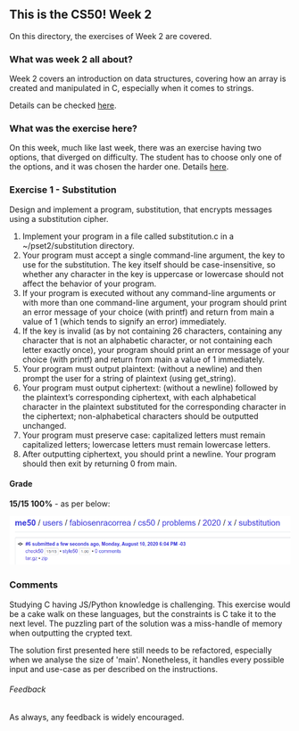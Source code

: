 ## This is the CS50! Week 2

On this directory, the exercises of Week 2 are covered.

### What was week 2 all about?

Week 2 covers an introduction on data structures, covering how an array is created and manipulated in C, especially when it comes to strings.

Details can be checked [here](https://cs50.harvard.edu/x/2020/weeks/2/).

### What was the exercise here?

On this week, much like last week, there was an exercise having two options, that diverged on difficulty. The student has to choose only one of the options, and it was chosen the harder one. Details [here](https://cs50.harvard.edu/x/2020/psets/2/).

### Exercise 1 - Substitution

Design and implement a program, substitution, that encrypts messages using a substitution cipher.

1. Implement your program in a file called substitution.c in a ~/pset2/substitution directory.
2. Your program must accept a single command-line argument, the key to use for the substitution. The key itself should be case-insensitive, so whether any character in the key is uppercase or lowercase should not affect the behavior of your program.
3. If your program is executed without any command-line arguments or with more than one command-line argument, your program should print an error message of your choice (with printf) and return from main a value of 1 (which tends to signify an error) immediately.
4. If the key is invalid (as by not containing 26 characters, containing any character that is not an alphabetic character, or not containing each letter exactly once), your program should print an error message of your choice (with printf) and return from main a value of 1 immediately.
5. Your program must output plaintext: (without a newline) and then prompt the user for a string of plaintext (using get_string).
6. Your program must output ciphertext: (without a newline) followed by the plaintext’s corresponding ciphertext, with each alphabetical character in the plaintext substituted for the corresponding character in the ciphertext; non-alphabetical characters should be outputted unchanged.
7. Your program must preserve case: capitalized letters must remain capitalized letters; lowercase letters must remain lowercase letters.
8. After outputting ciphertext, you should print a newline. Your program should then exit by returning 0 from main.

#### Grade

**15/15 100%** - as per below:

![credit grade](/Week_2_Arrays/arrayExs.png)

### Comments

Studying C having JS/Python knowledge is challenging. This exercise would be a cake walk on these languages, but the constraints is C take it to the next level. The puzzling part of the solution was a miss-handle of memory when outputting the crypted text.

The solution first presented here still needs to be refactored, especially when we analyse the size of 'main'. Nonetheless, it handles every possible input and use-case as per described on the instructions.

###### Feedback

As always, any feedback is widely encouraged.